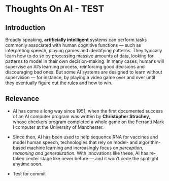# Thoughts On AI - TEST

## Introduction 
Broadly speaking, **artificially intelligent** systems can perform tasks commonly associated with human cognitive functions — such as interpreting speech, playing games and identifying patterns. They typically learn how to do so by processing massive amounts of data, looking for patterns to model in their own decision-making. In many cases, humans will supervise an AI’s learning process, reinforcing good decisions and discouraging bad ones. But some AI systems are designed to learn without supervision — for instance, by playing a video game over and over until they eventually figure out the rules and how to win.

## Relevance 
- AI has come a long way since 1951, when the first documented success of an AI computer program was written by **Christopher Strachey,** whose checkers program completed a whole game on the Ferranti Mark I computer at the University of Manchester.

- Since then, AI has been used to help sequence RNA for vaccines and model human speech, technologies that rely on model- and algorithm-based machine learning and increasingly focus on *perception, reasoning and generalization.* With innovations like these, AI has re-taken center stage like never before — and it won’t cede the spotlight anytime soon. 


- Test for commit